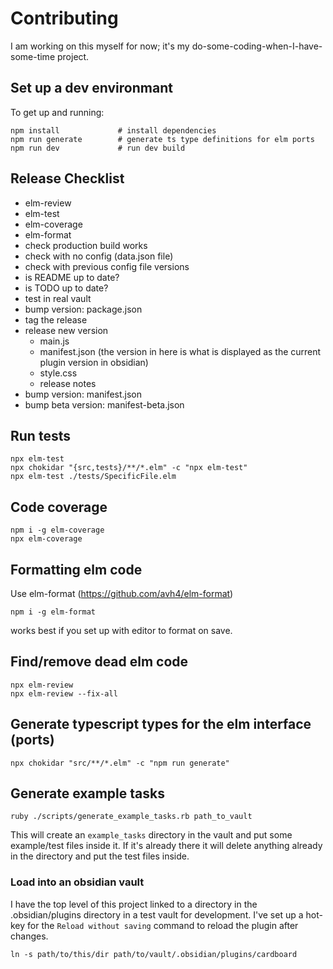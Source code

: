 # Contributing
I am working on this myself for now; it's my do-some-coding-when-I-have-some-time
project.


## Set up a dev environmant
To get up and running:

```
npm install             # install dependencies
npm run generate        # generate ts type definitions for elm ports
npm run dev             # run dev build
```

## Release Checklist
- elm-review
- elm-test
- elm-coverage
- elm-format
- check production build works
- check with no config (data.json file)
- check with previous config file versions
- is README up to date?
- is TODO up to date?
- test in real vault
- bump version: package.json
- tag the release
- release new version
  - main.js
  - manifest.json (the version in here is what is displayed as the current plugin version
                   in obsidian)
  - style.css
  - release notes
- bump version: manifest.json
- bump beta version: manifest-beta.json


## Run tests
```
npx elm-test
npx chokidar "{src,tests}/**/*.elm" -c "npx elm-test"
npx elm-test ./tests/SpecificFile.elm
```

## Code coverage
```
npm i -g elm-coverage
npx elm-coverage
```

## Formatting elm code
Use elm-format (https://github.com/avh4/elm-format)

```
npm i -g elm-format
```

works best if you set up with editor to format on save.

## Find/remove dead elm code
```
npx elm-review
npx elm-review --fix-all
```

## Generate typescript types for the elm interface (ports)
```
npx chokidar "src/**/*.elm" -c "npm run generate"
```

## Generate example tasks
```
ruby ./scripts/generate_example_tasks.rb path_to_vault
```

This will create an `example_tasks` directory in the vault and put some
example/test files inside it.  If it's already there it will delete
anything already in the directory and put the test files inside.

### Load into an obsidian vault
I have the top level of this project linked to a directory in the
.obsidian/plugins directory in a test vault for development.  I've
set up a hot-key for the `Reload without saving` command to reload
the plugin after changes.

```
ln -s path/to/this/dir path/to/vault/.obsidian/plugins/cardboard
```
